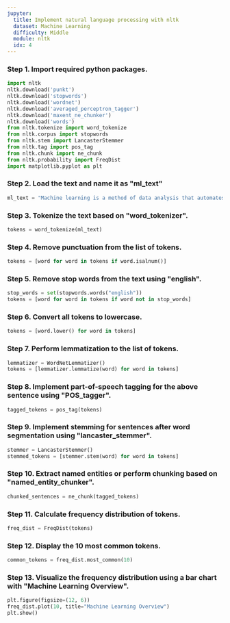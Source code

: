 ```yaml
---
jupyter:
  title: Implement natural language processing with nltk
  dataset: Machine Learning
  difficulty: Middle
  module: nltk
  idx: 4
---
```


### Step 1. Import required python packages.

```python
import nltk
nltk.download('punkt')
nltk.download('stopwords')
nltk.download('wordnet')
nltk.download('averaged_perceptron_tagger')
nltk.download('maxent_ne_chunker')
nltk.download('words')
from nltk.tokenize import word_tokenize
from nltk.corpus import stopwords
from nltk.stem import LancasterStemmer
from nltk.tag import pos_tag
from nltk.chunk import ne_chunk
from nltk.probability import FreqDist
import matplotlib.pyplot as plt
```

### Step 2. Load the text and name it as "ml_text"
```python
ml_text = "Machine learning is a method of data analysis that automates analytical model building. It is a branch of artificial intelligence based on the idea that systems can learn from data, identify patterns and make decisions with minimal human intervention. Because of new computing technologies, machine learning today is not like machine learning of the past."
```

### Step 3. Tokenize the text based on "word_tokenizer".
```python
tokens = word_tokenize(ml_text)
```

### Step 4. Remove punctuation from the list of tokens.
```python
tokens = [word for word in tokens if word.isalnum()]
```

### Step 5. Remove stop words from the text using "english".
```python
stop_words = set(stopwords.words("english"))
tokens = [word for word in tokens if word not in stop_words]
```

### Step 6. Convert all tokens to lowercase.
```python
tokens = [word.lower() for word in tokens]
```

### Step 7. Perform lemmatization to the list of tokens.
```python
lemmatizer = WordNetLemmatizer()
tokens = [lemmatizer.lemmatize(word) for word in tokens]
```

### Step 8. Implement part-of-speech tagging for the above sentence using "POS_tagger".
```python
tagged_tokens = pos_tag(tokens)
```

### Step 9. Implement stemming for sentences after word segmentation using "lancaster_stemmer".
```python
stemmer = LancasterStemmer()
stemmed_tokens = [stemmer.stem(word) for word in tokens]
```

### Step 10. Extract named entities or perform chunking based on "named_entity_chunker".
```python
chunked_sentences = ne_chunk(tagged_tokens)
```

### Step 11. Calculate frequency distribution of tokens.
```python
freq_dist = FreqDist(tokens)
```

### Step 12. Display the 10 most common tokens.
```python
common_tokens = freq_dist.most_common(10)
```

### Step 13. Visualize the frequency distribution using a bar chart with "Machine Learning Overview".
```python
plt.figure(figsize=(12, 6))
freq_dist.plot(10, title="Machine Learning Overview")
plt.show()
```
